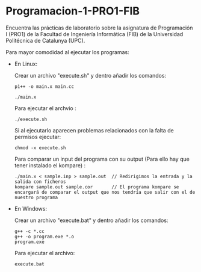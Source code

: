 # Programacion-1-PRO1-FIB
Encuentra las prácticas de laboratorio sobre la asignatura de Programación I (PRO1) de la Facultad de Ingeniería Informática (FIB) de la Universidad Politécnica de Catalunya (UPC).

Para mayor comodidad al ejecutar los programas:
  
  - En Linux:
      
      Crear un archivo "execute.sh" y dentro añadir los comandos:
      
        p1++ -o main.x main.cc
      
        ./main.x
      
      Para ejecutar el archvio :
      
        ./execute.sh
      
      Si al ejecutarlo aparecen problemas relacionados con la falta de permisos ejecutar:
        
        chmod -x execute.sh
      
      Para comparar un input del programa con su output (Para ello hay que tener instalado el kompare) :
      
        ./main.x < sample.inp > sample.out  // Redirigimos la entrada y la salida con ficheros
        kompare sample.out sample.cor       // El programa kompare se encargará de comparar el output que nos tendría que salir con el de nuestro programa
        
  - En Windows:
  
      Crear un archivo "execute.bat" y dentro añadir los comandos:
      
        g++ -c *.cc
        g++ -o program.exe *.o
        program.exe
     
     Para ejecutar el archivo:
     
        execute.bat
